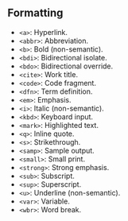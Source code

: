 
## Formatting
- `<a>`: Hyperlink.
- `<abbr>`: Abbreviation.
- `<b>`: Bold (non-semantic).
- `<bdi>`: Bidirectional isolate.
- `<bdo>`: Bidirectional override.
- `<cite>`: Work title.
- `<code>`: Code fragment.
- `<dfn>`: Term definition.
- `<em>`: Emphasis.
- `<i>`: Italic (non-semantic).
- `<kbd>`: Keyboard input.
- `<mark>`: Highlighted text.
- `<q>`: Inline quote.
- `<s>`: Strikethrough.
- `<samp>`: Sample output.
- `<small>`: Small print.
- `<strong>`: Strong emphasis.
- `<sub>`: Subscript.
- `<sup>`: Superscript.
- `<u>`: Underline (non-semantic).
- `<var>`: Variable.
- `<wbr>`: Word break.